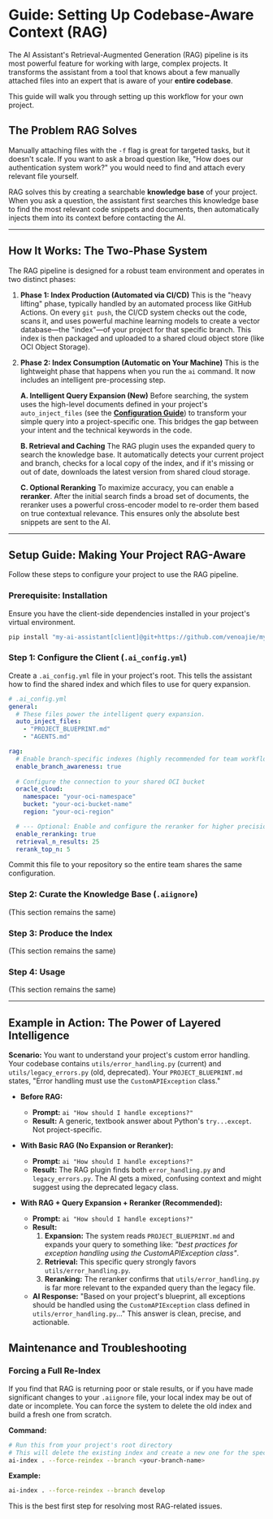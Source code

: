 # Guide: Setting Up Codebase-Aware Context (RAG)

The AI Assistant's Retrieval-Augmented Generation (RAG) pipeline is its most powerful feature for working with large, complex projects. It transforms the assistant from a tool that knows about a few manually attached files into an expert that is aware of your **entire codebase**.

This guide will walk you through setting up this workflow for your own project.

## The Problem RAG Solves

Manually attaching files with the `-f` flag is great for targeted tasks, but it doesn't scale. If you want to ask a broad question like, "How does our authentication system work?" you would need to find and attach every relevant file yourself.

RAG solves this by creating a searchable **knowledge base** of your project. When you ask a question, the assistant first searches this knowledge base to find the most relevant code snippets and documents, then automatically injects them into its context before contacting the AI.

---

## How It Works: The Two-Phase System

The RAG pipeline is designed for a robust team environment and operates in two distinct phases:

1.  **Phase 1: Index Production (Automated via CI/CD)**
    This is the "heavy lifting" phase, typically handled by an automated process like GitHub Actions. On every `git push`, the CI/CD system checks out the code, scans it, and uses powerful machine learning models to create a vector database—the "index"—of your project for that specific branch. This index is then packaged and uploaded to a shared cloud object store (like OCI Object Storage).

2.  **Phase 2: Index Consumption (Automatic on Your Machine)**
    This is the lightweight phase that happens when you run the `ai` command. It now includes an intelligent pre-processing step.

    **A. Intelligent Query Expansion (New)**
    Before searching, the system uses the high-level documents defined in your project's `auto_inject_files` (see the **[Configuration Guide](./project_configuration.md)**) to transform your simple query into a project-specific one. This bridges the gap between your intent and the technical keywords in the code.

    **B. Retrieval and Caching**
    The RAG plugin uses the expanded query to search the knowledge base. It automatically detects your current project and branch, checks for a local copy of the index, and if it's missing or out of date, downloads the latest version from shared cloud storage.

    **C. Optional Reranking**
    To maximize accuracy, you can enable a **reranker**. After the initial search finds a broad set of documents, the reranker uses a powerful cross-encoder model to re-order them based on true contextual relevance. This ensures only the absolute best snippets are sent to the AI.

---

## Setup Guide: Making Your Project RAG-Aware

Follow these steps to configure your project to use the RAG pipeline.

### Prerequisite: Installation

Ensure you have the client-side dependencies installed in your project's virtual environment.

```bash
pip install "my-ai-assistant[client]@git+https://github.com/venoajie/my-ai-assistant.git@develop"
```

### Step 1: Configure the Client (`.ai_config.yml`)

Create a `.ai_config.yml` file in your project's root. This tells the assistant how to find the shared index and which files to use for query expansion.

```yaml
# .ai_config.yml
general:
  # These files power the intelligent query expansion.
  auto_inject_files:
    - "PROJECT_BLUEPRINT.md"
    - "AGENTS.md"

rag:
  # Enable branch-specific indexes (highly recommended for team workflows)
  enable_branch_awareness: true
  
  # Configure the connection to your shared OCI bucket
  oracle_cloud:
    namespace: "your-oci-namespace"
    bucket: "your-oci-bucket-name"
    region: "your-oci-region"

  # --- Optional: Enable and configure the reranker for higher precision results ---
  enable_reranking: true
  retrieval_n_results: 25
  rerank_top_n: 5
```
Commit this file to your repository so the entire team shares the same configuration.

### Step 2: Curate the Knowledge Base (`.aiignore`)
(This section remains the same)

### Step 3: Produce the Index
(This section remains the same)

### Step 4: Usage
(This section remains the same)

---

## Example in Action: The Power of Layered Intelligence

**Scenario:** You want to understand your project's custom error handling. Your codebase contains `utils/error_handling.py` (current) and `utils/legacy_errors.py` (old, deprecated). Your `PROJECT_BLUEPRINT.md` states, "Error handling must use the `CustomAPIException` class."

*   **Before RAG:**
    *   **Prompt:** `ai "How should I handle exceptions?"`
    *   **Result:** A generic, textbook answer about Python's `try...except`. Not project-specific.

*   **With Basic RAG (No Expansion or Reranker):**
    *   **Prompt:** `ai "How should I handle exceptions?"`
    *   **Result:** The RAG plugin finds both `error_handling.py` and `legacy_errors.py`. The AI gets a mixed, confusing context and might suggest using the deprecated legacy class.

*   **With RAG + Query Expansion + Reranker (Recommended):**
    *   **Prompt:** `ai "How should I handle exceptions?"`
    *   **Result:**
        1.  **Expansion:** The system reads `PROJECT_BLUEPRINT.md` and expands your query to something like: *"best practices for exception handling using the CustomAPIException class"*.
        2.  **Retrieval:** This specific query strongly favors `utils/error_handling.py`.
        3.  **Reranking:** The reranker confirms that `utils/error_handling.py` is far more relevant to the expanded query than the legacy file.
    *   **AI Response:** "Based on your project's blueprint, all exceptions should be handled using the `CustomAPIException` class defined in `utils/error_handling.py`..." This answer is clean, precise, and actionable.

## Maintenance and Troubleshooting

### Forcing a Full Re-Index

If you find that RAG is returning poor or stale results, or if you have made significant changes to your `.aiignore` file, your local index may be out of date or incomplete. You can force the system to delete the old index and build a fresh one from scratch.

**Command:**
```bash
# Run this from your project's root directory
# This will delete the existing index and create a new one for the specified branch
ai-index . --force-reindex --branch <your-branch-name>
```
**Example:**
```bash
ai-index . --force-reindex --branch develop
```
This is the best first step for resolving most RAG-related issues.